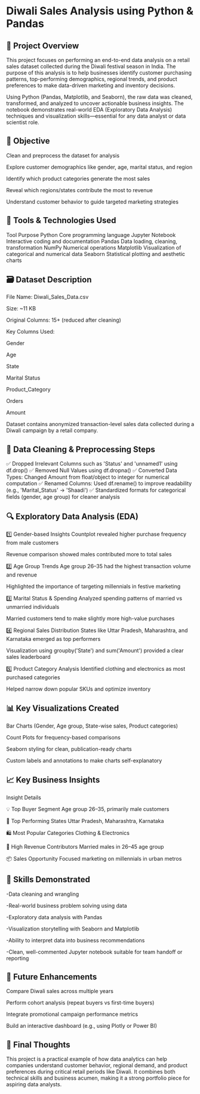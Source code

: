 # Diwali Sales Analysis using Python & Pandas

## 📌 Project Overview
This project focuses on performing an end-to-end data analysis on a retail sales dataset collected during the Diwali festival season in India. The purpose of this analysis is to help businesses identify customer purchasing patterns, top-performing demographics, regional trends, and product preferences to make data-driven marketing and inventory decisions.

Using Python (Pandas, Matplotlib, and Seaborn), the raw data was cleaned, transformed, and analyzed to uncover actionable business insights. The notebook demonstrates real-world EDA (Exploratory Data Analysis) techniques and visualization skills—essential for any data analyst or data scientist role.

## 🎯 Objective
Clean and preprocess the dataset for analysis

Explore customer demographics like gender, age, marital status, and region

Identify which product categories generate the most sales

Reveal which regions/states contribute the most to revenue

Understand customer behavior to guide targeted marketing strategies

 ## 🧰 Tools & Technologies Used
Tool	Purpose
Python	Core programming language
Jupyter Notebook	Interactive coding and documentation
Pandas	Data loading, cleaning, transformation
NumPy	Numerical operations
Matplotlib	Visualization of categorical and numerical data
Seaborn	Statistical plotting and aesthetic charts

## 🗃️ Dataset Description
File Name: Diwali_Sales_Data.csv

Size: ~11 KB

Original Columns: 15+ (reduced after cleaning)

Key Columns Used:

Gender

Age

State

Marital Status

Product_Category

Orders

Amount

Dataset contains anonymized transaction-level sales data collected during a Diwali campaign by a retail company.

## 🧹 Data Cleaning & Preprocessing Steps
✅ Dropped Irrelevant Columns such as 'Status' and 'unnamed1' using df.drop()
✅ Removed Null Values using df.dropna()
✅ Converted Data Types: Changed Amount from float/object to integer for numerical computation
✅ Renamed Columns: Used df.rename() to improve readability (e.g., 'Marital_Status' → 'Shaadi')
✅ Standardized formats for categorical fields (gender, age group) for cleaner analysis

## 🔍 Exploratory Data Analysis (EDA)
1️⃣ Gender-based Insights
Countplot revealed higher purchase frequency from male customers

Revenue comparison showed males contributed more to total sales

2️⃣ Age Group Trends
Age group 26–35 had the highest transaction volume and revenue

Highlighted the importance of targeting millennials in festive marketing

3️⃣ Marital Status & Spending
Analyzed spending patterns of married vs unmarried individuals

Married customers tend to make slightly more high-value purchases

4️⃣ Regional Sales Distribution
States like Uttar Pradesh, Maharashtra, and Karnataka emerged as top performers

Visualization using groupby('State') and sum('Amount') provided a clear sales leaderboard

5️⃣ Product Category Analysis
Identified clothing and electronics as most purchased categories

Helped narrow down popular SKUs and optimize inventory

## 📊 Key Visualizations Created
Bar Charts (Gender, Age group, State-wise sales, Product categories)

Count Plots for frequency-based comparisons

Seaborn styling for clean, publication-ready charts

Custom labels and annotations to make charts self-explanatory

## 📈 Key Business Insights

Insight	Details

💡 Top Buyer Segment	Age group 26–35, primarily male customers

📍 Top Performing States	Uttar Pradesh, Maharashtra, Karnataka

🛍️ Most Popular Categories	Clothing & Electronics

💸 High Revenue Contributors	Married males in 26–45 age group

📦 Sales Opportunity	Focused marketing on millennials in urban metros


## 💼 Skills Demonstrated

-Data cleaning and wrangling

-Real-world business problem solving using data

-Exploratory data analysis with Pandas

-Visualization storytelling with Seaborn and Matplotlib

-Ability to interpret data into business recommendations

-Clean, well-commented Jupyter notebook suitable for team handoff or reporting


## 🔄 Future Enhancements
Compare Diwali sales across multiple years

Perform cohort analysis (repeat buyers vs first-time buyers)

Integrate promotional campaign performance metrics

Build an interactive dashboard (e.g., using Plotly or Power BI)


## 🧠 Final Thoughts
This project is a practical example of how data analytics can help companies understand customer behavior, regional demand, and product preferences during critical retail periods like Diwali. It combines both technical skills and business acumen, making it a strong portfolio piece for aspiring data analysts.

